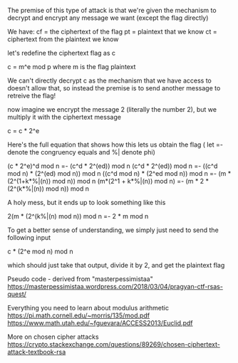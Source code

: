 The premise of this type of attack is that we're given the mechanism to decrypt and encrypt any message we want (except the flag directly)

We have: 
cf = the ciphertext of the flag
pt = plaintext that we know
ct = ciphertext from the plaintext we know

let's redefine the ciphertext flag as c

c = m^e mod p where m is the flag plaintext

We can't directly decrypt c as the mechanism that we have access to doesn't allow that, so instead the premise
is to send another message to retreive the flag!

now imagine we encrypt the message 2 (literally the number 2), but we multiply it with the ciphertext message

c = c * 2^e 

Here's the full equation that shows how this lets us obtain the flag ( let =- denote the congruency equals and %| denote phi)

(c * 2^e)^d mod n =- (c^d * 2^(ed)) mod n (c^d * 2^(ed)) mod n =- ((c^d mod n) * (2^(ed) mod n)) mod n ((c^d mod n) * (2^ed mod n)) mod n =- (m * (2^(1+k*%|(n)) mod n)) mod n (m*(2^1 + k*%|(n)) mod n) =- (m * 2 * (2^(k*%|(n)) mod n)) mod n

A holy mess, but it ends up to look something like this

2(m * (2^(k%|(n) mod n)) mod n =- 2 * m mod n

To get a better sense of understanding, we simply just need to send the following input

c * (2^e mod n) mod n

which should just take that output, divide it by 2, and get the plaintext flag


Pseudo code - derived from "masterpessimistaa" 
https://masterpessimistaa.wordpress.com/2018/03/04/pragyan-ctf-rsas-quest/

Everything you need to learn about modulus arithmetic
https://pi.math.cornell.edu/~morris/135/mod.pdf
https://www.math.utah.edu/~fguevara/ACCESS2013/Euclid.pdf

More on chosen cipher attacks
https://crypto.stackexchange.com/questions/89269/chosen-ciphertext-attack-textbook-rsa



